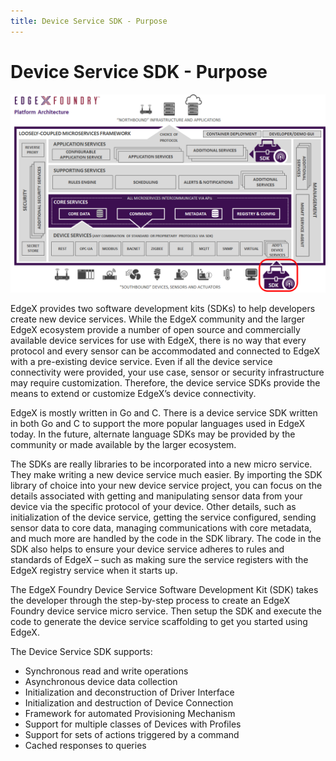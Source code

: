 ```yaml
---
title: Device Service SDK - Purpose
---
```


# Device Service SDK - Purpose

![image](EdgeX_SDKs.png)

EdgeX provides two software development kits (SDKs) to help developers create new device services.  While the EdgeX community and the larger EdgeX ecosystem provide a number of open source and commercially available device services for use with EdgeX, there is no way that every protocol and every sensor can be accommodated and connected to EdgeX with a pre-existing device service.  Even if all the device service connectivity were provided, your use case, sensor or security infrastructure may require customization.  Therefore, the device service SDKs provide the means to extend or customize EdgeX’s device connectivity.

EdgeX is mostly written in Go and C.  There is a device service SDK written in both Go and C to support the more popular languages used in EdgeX today.  In the future, alternate language SDKs may be provided by the community or made available by the larger ecosystem.

The SDKs are really libraries to be incorporated into a new micro service.  They make writing a new device service much easier.  By importing the SDK library of choice into your new device service project, you can focus on the details associated with getting and manipulating sensor data from your device via the specific protocol of your device.  Other details, such as initialization of the device service, getting the service configured, sending sensor data to core data, managing communications with core metadata, and much more are handled by the code in the SDK library.  The code in the SDK also helps to ensure your device service adheres to rules and standards of EdgeX – such as making sure the service registers with the EdgeX registry service when it starts up.

The EdgeX Foundry Device Service Software Development Kit (SDK) takes
the developer through the step-by-step process to create an EdgeX
Foundry device service micro service. Then setup the SDK and execute the
code to generate the device service scaffolding to get you started using
EdgeX.

The Device Service SDK supports:

-   Synchronous read and write operations
-   Asynchronous device data collection
-   Initialization and deconstruction of Driver Interface
-   Initialization and destruction of Device Connection
-   Framework for automated Provisioning Mechanism
-   Support for multiple classes of Devices with Profiles
-   Support for sets of actions triggered by a command
-   Cached responses to queries
